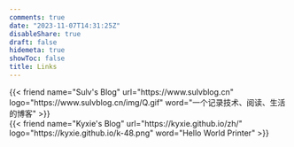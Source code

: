 ```yaml
---
comments: true
date: "2023-11-07T14:31:25Z"
disableShare: true
draft: false
hidemeta: true
showToc: false
title: Links
---
```


<div class="friend">
{{< friend name="Sulv's Blog" url="https://www.sulvblog.cn" logo="https://www.sulvblog.cn/img/Q.gif" word="一个记录技术、阅读、生活的博客" >}}
</div>

<div class="friend">
{{< friend name="Kyxie's Blog" url="https://kyxie.github.io/zh/" logo="https://kyxie.github.io/k-48.png" word="Hello World Printer" >}}
</div>

